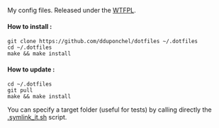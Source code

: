 My config files.
Released under the [WTFPL](http://sam.zoy.org/wtfpl/).

#### How to install :
```
git clone https://github.com/dduponchel/dotfiles ~/.dotfiles
cd ~/.dotfiles
make && make install
```

#### How to update :
```
cd ~/.dotfiles
git pull
make && make install
```

You can specify a target folder (useful for tests) by calling directly the
[.symlink_it.sh](https://github.com/dduponchel/dotfiles/blob/master/.symlink_it.sh) script.
